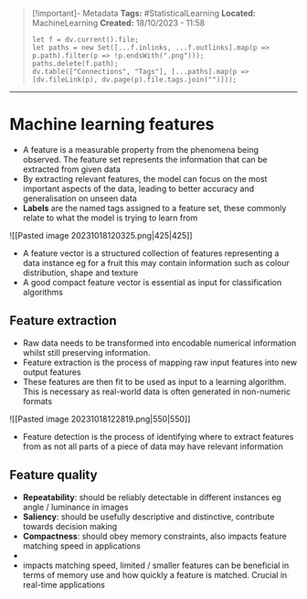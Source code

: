 > [!important]- Metadata
> **Tags:** #StatisticalLearning 
> **Located:** MachineLearning
> **Created:** 18/10/2023 - 11:58
> ```dataviewjs
> let f = dv.current().file;
> let paths = new Set([...f.inlinks, ...f.outlinks].map(p => p.path).filter(p => !p.endsWith(".png")));
> paths.delete(f.path);
> dv.table(["Connections", "Tags"], [...paths].map(p => [dv.fileLink(p), dv.page(p).file.tags.join("")]));
> ```

___
# Machine learning features
- A feature is a measurable property from the phenomena being observed. The feature set represents the information that can be extracted from given data
- By extracting relevant features, the model can focus on the most important aspects of the data, leading to better accuracy and generalisation on unseen data
- **Labels** are the named tags assigned to a feature set, these commonly relate to what the model is trying to learn from 

![[Pasted image 20231018120325.png|425|425]]

- A feature vector is a structured collection of features representing a data instance eg for a fruit this may contain information such as colour distribution, shape and texture 
- A good compact feature vector is essential as input for classification algorithms 

## Feature extraction
- Raw data needs to be transformed into encodable numerical information whilst still preserving information. 
- Feature extraction is the process of mapping raw input features into new output features
- These features are then fit to be used as input to a learning algorithm. This is necessary as real-world data is often generated in non-numeric formats

![[Pasted image 20231018122819.png|550|550]]

- Feature detection is the process of identifying where to extract features from as not all parts of a piece of data may have relevant information

## Feature quality
- **Repeatability**: should be reliably detectable in different instances eg angle / luminance in images 
- **Saliency**: should be usefully descriptive and distinctive, contribute towards decision making 
- **Compactness**: should obey memory constraints, also impacts feature matching speed in applications 
- 
- impacts matching speed, limited / smaller features can be beneficial in terms of memory use and how quickly a feature is matched. Crucial in real-time applications 
